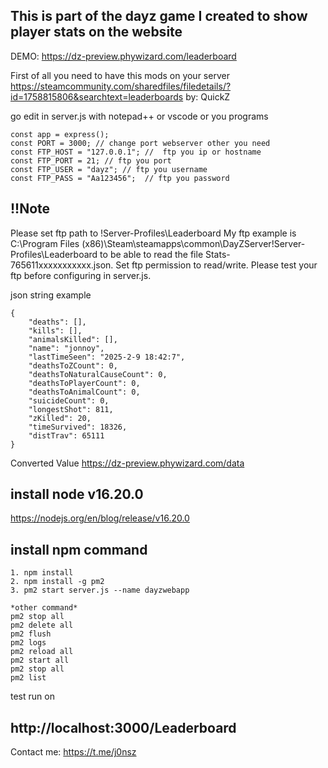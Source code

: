## This is part of the dayz game I created to show player stats on the website

DEMO: https://dz-preview.phywizard.com/leaderboard

First of all you need to have this mods on your server
https://steamcommunity.com/sharedfiles/filedetails/?id=1758815806&searchtext=leaderboards by: QuickZ

go edit in server.js with notepad++ or vscode or you programs
  ```
const app = express();
const PORT = 3000; // change port webserver other you need
const FTP_HOST = "127.0.0.1"; //  ftp you ip or hostname  
const FTP_PORT = 21; // ftp you port 
const FTP_USER = "dayz"; // ftp you username
const FTP_PASS = "Aa123456";  // ftp you password
  ```
## !!Note

 Please set ftp path to !Server-Profiles\Leaderboard
My ftp example is C:\Program Files (x86)\Steam\steamapps\common\DayZServer\!Server-Profiles\Leaderboard
to be able to read the file Stats-765611xxxxxxxxxxx.json. Set ftp permission to read/write. Please test your ftp before configuring in server.js.

json string example
```
{
    "deaths": [],
    "kills": [],
    "animalsKilled": [],
    "name": "jonnoy",
    "lastTimeSeen": "2025-2-9 18:42:7",
    "deathsToZCount": 0,
    "deathsToNaturalCauseCount": 0,
    "deathsToPlayerCount": 0,
    "deathsToAnimalCount": 0,
    "suicideCount": 0,
    "longestShot": 811,
    "zKilled": 20,
    "timeSurvived": 18326,
    "distTrav": 65111
}
```
Converted Value
https://dz-preview.phywizard.com/data


## install node v16.20.0
https://nodejs.org/en/blog/release/v16.20.0

## install npm command
  ```
1. npm install
2. npm install -g pm2
3. pm2 start server.js --name dayzwebapp

*other command* 
pm2 stop all
pm2 delete all
pm2 flush
pm2 logs
pm2 reload all
pm2 start all
pm2 stop all
pm2 list
```

test run on 

## http://localhost:3000/Leaderboard

Contact me: https://t.me/j0nsz
